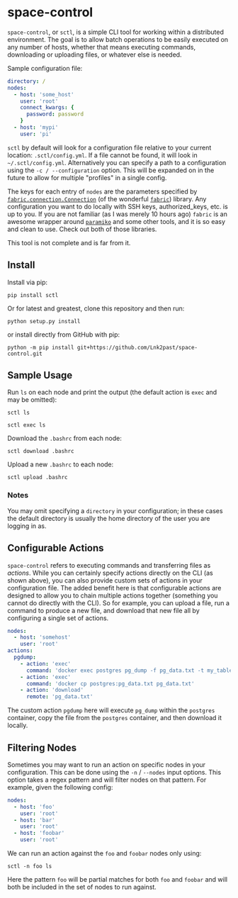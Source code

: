 # space-control

`space-control`, or `sctl`, is a simple CLI tool for working within a distributed environment. The goal is to allow batch operations to be easily executed on any number of hosts, whether that means executing commands, downloading or uploading files, or whatever else is needed.

Sample configuration file:

```yaml
directory: /
nodes:
  - host: 'some_host'
    user: 'root'
    connect_kwargs: {
      password: password
    }
  - host: 'mypi'
    user: 'pi'
```

`sctl` by default will look for a configuration file relative to your current location: `.sctl/config.yml`. If a file cannot be found, it will look in `~/.sctl/config.yml`. Alternatively you can specify a path to a configuration using the `-c / --configuration` option. This will be expanded on in the future to allow for multiple "profiles" in a single config.

The keys for each entry of `nodes` are the parameters specified by [`fabric.connection.Connection`](https://docs.fabfile.org/en/2.5/api/connection.html#fabric.connection.Connection) (of the wonderful [`fabric`](https://github.com/fabric/fabric)) library. Any configuration you want to do locally with SSH keys, authorized_keys, etc. is up to you. If you are not familiar (as I was merely 10 hours ago) `fabric` is an awesome wrapper around [`paramiko`](https://github.com/paramiko/paramiko) and some other tools, and it is so easy and clean to use. Check out both of those libraries.

This tool is not complete and is far from it.

## Install

Install via pip:

```shell
pip install sctl
```

Or for latest and greatest, clone this repository and then run:

```shell
python setup.py install
```

or install directly from GitHub with pip:

```shell
python -m pip install git+https://github.com/Lnk2past/space-control.git
```

## Sample Usage

Run `ls` on each node and print the output (the default action is `exec` and may be omitted):

```shell
sctl ls
```

```shell
sctl exec ls
```

Download the `.bashrc` from each node:

```shell
sctl download .bashrc
```

Upload a new `.bashrc` to each node:

```shell
sctl upload .bashrc
```

### Notes

You may omit specifying a `directory` in your configuration; in these cases the default directory is usually the home directory of the user you are logging in as.

## Configurable Actions

`space-control` refers to executing commands and transferring files as *actions*. While you can certainly specify actions directly on the CLI (as shown above), you can also provide custom sets of actions in your configuration file. The added benefit here is that configurable actions are designed to allow you to chain multiple actions together (something you cannot do directly with the CLI). So for example, you can upload a file, run a command to produce a new file, and download that new file all by configuring a single set of actions.

```yaml
nodes:
  - host: 'somehost'
    user: 'root'
actions:
  pgdump:
    - action: 'exec'
      command: 'docker exec postgres pg_dump -f pg_data.txt -t my_table my_db'
    - action: 'exec'
      command: 'docker cp postgres:pg_data.txt pg_data.txt'
    - action: 'download'
      remote: 'pg_data.txt'
```

The custom action `pgdump` here will execute `pg_dump` within the `postgres` container, copy the file from the `postgres` container, and then download it locally.

## Filtering Nodes

Sometimes you may want to run an action on specific nodes in your configuration. This can be done using the `-n` / `--nodes` input options. This option takes a regex pattern and will filter nodes on that pattern. For example, given the following config:

```yaml
nodes:
  - host: 'foo'
    user: 'root'
  - host: 'bar'
    user: 'root'
  - host: 'foobar'
    user: 'root'
```

We can run an action against the `foo` and `foobar` nodes only using:

```shell
sctl -n foo ls
```

Here the pattern `foo` will be partial matches for both `foo` and `foobar` and will both be included in the set of nodes to run against.
